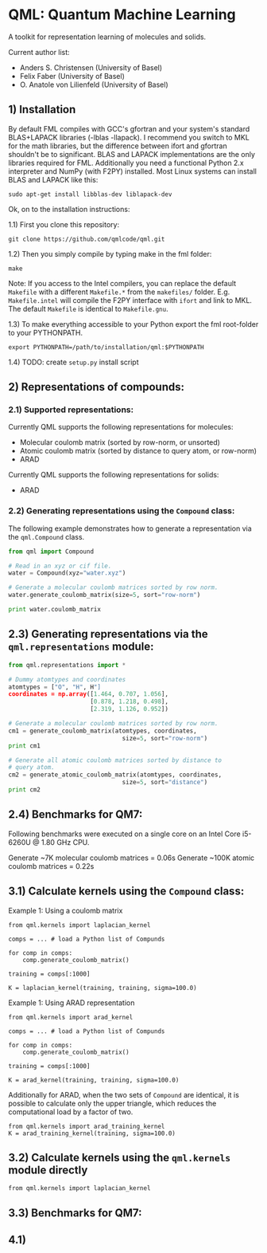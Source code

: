 # QML: Quantum Machine Learning

A toolkit for representation learning of molecules and solids.

Current author list:
* Anders S. Christensen (University of Basel)
* Felix Faber (University of Basel)
* O. Anatole von Lilienfeld (University of Basel)

## 1) Installation

By default FML compiles with GCC's gfortran and your system's standard BLAS+LAPACK libraries (-lblas -llapack). I recommend you switch to MKL for the math libraries, but the difference between ifort and gfortran shouldn't be to significant. BLAS and LAPACK implementations are the only libraries required for FML. Additionally you need a functional Python 2.x interpreter and NumPy (with F2PY) installed. Most Linux systems can install BLAS and LAPACK like this:

    sudo apt-get install libblas-dev liblapack-dev

Ok, on to the installation instructions:

1.1) First you clone this repository: 

    git clone https://github.com/qmlcode/qml.git

1.2) Then you simply compile by typing make in the fml folder:

    make

Note: If you access to the Intel compilers, you can replace the default `Makefile` with a different `Makefile.*` from the `makefiles/` folder. E.g. `Makefile.intel` will compile the F2PY interface with `ifort` and link to MKL. The default `Makefile` is identical to `Makefile.gnu`.

1.3) To make everything accessible to your Python export the fml root-folder to your PYTHONPATH.

    export PYTHONPATH=/path/to/installation/qml:$PYTHONPATH

1.4) TODO: create `setup.py` install script

## 2) Representations of compounds:

### 2.1) Supported representations:

Currently QML supports the following representations for molecules:

* Molecular coulomb matrix (sorted by row-norm, or unsorted)
* Atomic coulomb matrix (sorted by distance to query atom, or row-norm)
* ARAD

Currently QML supports the following representations for solids:

* ARAD

### 2.2) Generating representations using the `Compound` class:
The following example demonstrates how to generate a representation via the `qml.Compound` class.

```python
from qml import Compound

# Read in an xyz or cif file.
water = Compound(xyz="water.xyz")

# Generate a molecular coulomb matrices sorted by row norm.
water.generate_coulomb_matrix(size=5, sort="row-norm")

print water.coulomb_matrix
```


## 2.3) Generating representations via the `qml.representations` module:

```python
from qml.representations import *

# Dummy atomtypes and coordinates
atomtypes = ["O", "H", H"]
coordinates = np.array([1.464, 0.707, 1.056],
                       [0.878, 1.218, 0.498],
                       [2.319, 1.126, 0.952])

# Generate a molecular coulomb matrices sorted by row norm.
cm1 = generate_coulomb_matrix(atomtypes, coordinates,
                                size=5, sort="row-norm")
print cm1

# Generate all atomic coulomb matrices sorted by distance to
# query atom.
cm2 = generate_atomic_coulomb_matrix(atomtypes, coordinates,
                                size=5, sort="distance")
print cm2
```

## 2.4) Benchmarks for QM7:
Following benchmarks were executed on a single core on an Intel Core i5-6260U @ 1.80 GHz CPU.

Generate ~7K molecular coulomb matrices = 0.06s 
Generate ~100K atomic coulomb matrices = 0.22s


 
## 3.1) Calculate kernels using the `Compound` class:

Example 1: Using a coulomb matrix

    from qml.kernels import laplacian_kernel

    comps = ... # load a Python list of Compunds

    for comp in comps:
        comp.generate_coulomb_matrix()

    training = comps[:1000]

    K = laplacian_kernel(training, training, sigma=100.0) 


Example 1: Using ARAD representation 

    from qml.kernels import arad_kernel

    comps = ... # load a Python list of Compunds

    for comp in comps:
        comp.generate_coulomb_matrix()

    training = comps[:1000]

    K = arad_kernel(training, training, sigma=100.0)

Additionally for ARAD, when the two sets of `Compound` are identical, it is possible to calculate only the upper triangle, which reduces the computational load by a factor of two.

    from qml.kernels import arad_training_kernel
    K = arad_training_kernel(training, sigma=100.0) 


## 3.2) Calculate kernels using the `qml.kernels` module directly


    from qml.kernels import laplacian_kernel

## 3.3) Benchmarks for QM7:

## 4.1) 
